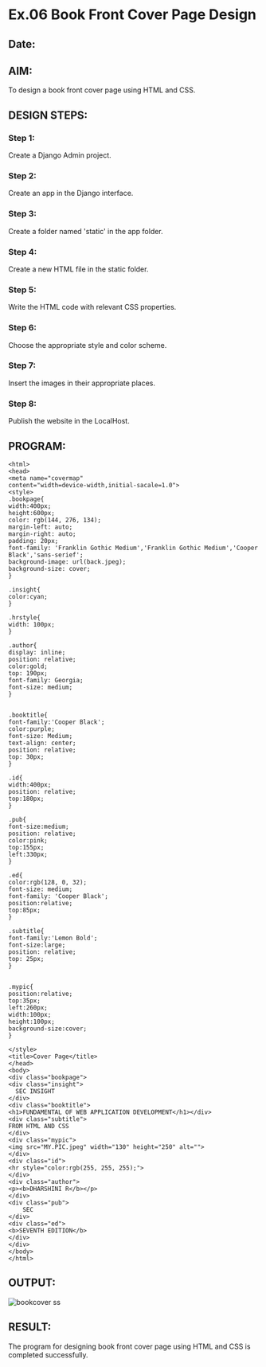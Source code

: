 # Ex.06 Book Front Cover Page Design
## Date:

## AIM:
To design a book front cover page using HTML and CSS.

## DESIGN STEPS:

### Step 1:
Create a Django Admin project.

### Step 2:
Create an app in the Django interface.

### Step 3:
Create a folder named 'static' in the app folder.

### Step 4:
Create a new HTML file in the static folder.

### Step 5:
Write the HTML code with relevant CSS properties.

### Step 6:
Choose the appropriate style and color scheme.

### Step 7:
Insert the images in their appropriate places.

### Step 8:
Publish the website in the LocalHost.

## PROGRAM:
```
<html>
<head>
<meta name="covermap"
content="width=device-width,initial-sacale=1.0">
<style>
.bookpage{
width:400px;
height:600px;
color: rgb(144, 276, 134);
margin-left: auto;
margin-right: auto;
padding: 20px;
font-family: 'Franklin Gothic Medium','Franklin Gothic Medium','Cooper Black','sans-serief';
background-image: url(back.jpeg);
background-size: cover;
}

.insight{
color:cyan;
}

.hrstyle{
width: 100px;
}

.author{
display: inline;
position: relative;
color:gold;
top: 190px;
font-family: Georgia;
font-size: medium;
}


.booktitle{
font-family:'Cooper Black';
color:purple;
font-size: Medium;
text-align: center;
position: relative;
top: 30px;
}

.id{
width:400px;
position: relative;
top:180px;
}

.pub{
font-size:medium;
position: relative;
color:pink;
top:155px;
left:330px;
}

.ed{
color:rgb(128, 0, 32);
font-size: medium;
font-family: 'Cooper Black';
position:relative;
top:85px;
}

.subtitle{
font-family:'Lemon Bold';
font-size:large;
position: relative;
top: 25px;
}


.mypic{
position:relative;
top:35px;
left:260px;
width:100px;
height:100px;
background-size:cover;
}

</style>
<title>Cover Page</title>
</head>
<body>
<div class="bookpage">
<div class="insight">
  SEC INSIGHT
</div>
<div class="booktitle">
<h1>FUNDAMENTAL OF WEB APPLICATION DEVELOPMENT</h1></div>
<div class="subtitle">
FROM HTML AND CSS
</div>
<div class="mypic">
<img src="MY.PIC.jpeg" width="130" height="250" alt="">
</div>
<div class="id">
<hr style="color:rgb(255, 255, 255);">
</div>
<div class="author">
<p><b>DHARSHINI R</b></p>
</div>
<div class="pub">
    SEC
</div>
<div class="ed">
<b>SEVENTH EDITION</b>
</div>
</div>
</body>
</html>

```
## OUTPUT:
![bookcover ss](https://github.com/user-attachments/assets/69ecef60-87f2-4e7a-8e04-e5d0ac1235d2)


## RESULT:
The program for designing book front cover page using HTML and CSS is completed successfully.
